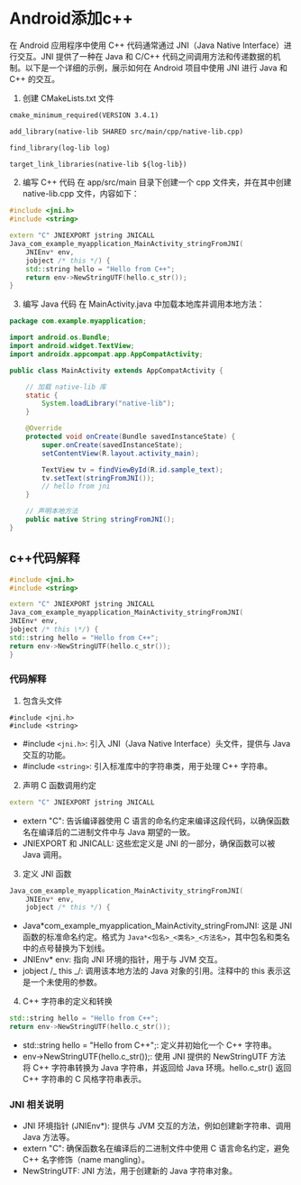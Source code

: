 # Android添加c++

在 Android 应用程序中使用 C++ 代码通常通过 JNI（Java Native Interface）进行交互。JNI 提供了一种在 Java 和 C/C++ 代码之间调用方法和传递数据的机制。以下是一个详细的示例，展示如何在 Android 项目中使用 JNI 进行 Java 和 C++ 的交互。

1. 创建 CMakeLists.txt 文件

```txt
cmake_minimum_required(VERSION 3.4.1)

add_library(native-lib SHARED src/main/cpp/native-lib.cpp)

find_library(log-lib log)

target_link_libraries(native-lib ${log-lib})
```

2. 编写 C++ 代码
   在 app/src/main 目录下创建一个 cpp 文件夹，并在其中创建 native-lib.cpp 文件，内容如下：

```cpp
#include <jni.h>
#include <string>

extern "C" JNIEXPORT jstring JNICALL
Java_com_example_myapplication_MainActivity_stringFromJNI(
    JNIEnv* env,
    jobject /* this */) {
    std::string hello = "Hello from C++";
    return env->NewStringUTF(hello.c_str());
}
```

3. 编写 Java 代码
   在 MainActivity.java 中加载本地库并调用本地方法：

```java
package com.example.myapplication;

import android.os.Bundle;
import android.widget.TextView;
import androidx.appcompat.app.AppCompatActivity;

public class MainActivity extends AppCompatActivity {

    // 加载 native-lib 库
    static {
        System.loadLibrary("native-lib");
    }

    @Override
    protected void onCreate(Bundle savedInstanceState) {
        super.onCreate(savedInstanceState);
        setContentView(R.layout.activity_main);

        TextView tv = findViewById(R.id.sample_text);
        tv.setText(stringFromJNI());
        // hello from jni
    }

    // 声明本地方法
    public native String stringFromJNI();
}
```

## c++代码解释

```cpp
#include <jni.h>
#include <string>

extern "C" JNIEXPORT jstring JNICALL
Java_com_example_myapplication_MainActivity_stringFromJNI(
JNIEnv* env,
jobject /* this \*/) {
std::string hello = "Hello from C++";
return env->NewStringUTF(hello.c_str());
}
```

### 代码解释

1. 包含头文件

```
#include <jni.h>
#include <string>
```

-   #include `<jni.h>`: 引入 JNI（Java Native Interface）头文件，提供与 Java 交互的功能。
-   #include `<string>`: 引入标准库中的字符串类，用于处理 C++ 字符串。

2. 声明 C 函数调用约定

```cpp
extern "C" JNIEXPORT jstring JNICALL
```

-   extern "C": 告诉编译器使用 C 语言的命名约定来编译这段代码，以确保函数名在编译后的二进制文件中与 Java 期望的一致。
-   JNIEXPORT 和 JNICALL: 这些宏定义是 JNI 的一部分，确保函数可以被 Java 调用。

3. 定义 JNI 函数

```cpp
Java_com_example_myapplication_MainActivity_stringFromJNI(
    JNIEnv* env,
    jobject /* this */) {
```

-   Java*com_example_myapplication_MainActivity_stringFromJNI: 这是 JNI 函数的标准命名约定。格式为 `Java*<包名>_<类名>_<方法名>`，其中包名和类名中的点号替换为下划线。
-   JNIEnv\* env: 指向 JNI 环境的指针，用于与 JVM 交互。
-   jobject /_ this _/: 调用该本地方法的 Java 对象的引用。注释中的 this 表示这是一个未使用的参数。

4. C++ 字符串的定义和转换

```cpp
std::string hello = "Hello from C++";
return env->NewStringUTF(hello.c_str());
```

-   std::string hello = "Hello from C++";: 定义并初始化一个 C++ 字符串。
-   env->NewStringUTF(hello.c_str());: 使用 JNI 提供的 NewStringUTF 方法将 C++ 字符串转换为 Java 字符串，并返回给 Java 环境。hello.c_str() 返回 C++ 字符串的 C 风格字符串表示。

### JNI 相关说明

-   JNI 环境指针 (JNIEnv\*): 提供与 JVM 交互的方法，例如创建新字符串、调用 Java 方法等。
-   extern "C": 确保函数名在编译后的二进制文件中使用 C 语言命名约定，避免 C++ 名字修饰（name mangling）。
-   NewStringUTF: JNI 方法，用于创建新的 Java 字符串对象。
